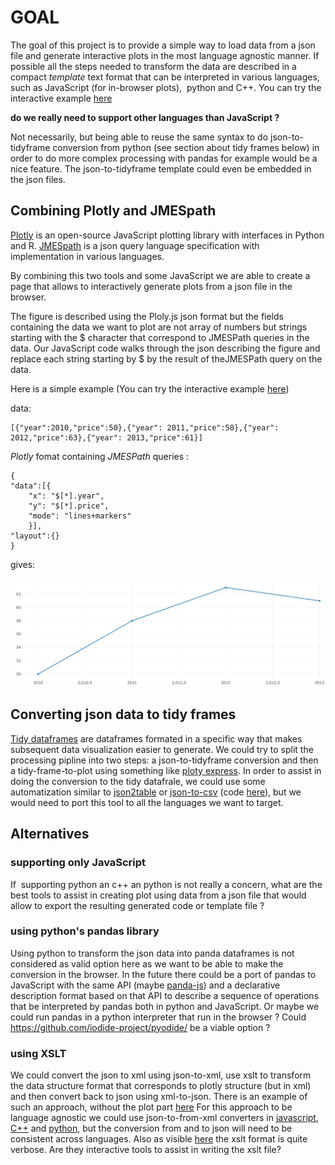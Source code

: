 # GOAL

The goal of this project is to provide a simple way to load data from a json file and generate interactive plots in the most language agnostic manner. If possible all the steps needed to transform the data are described in a compact *template* text format that can be interpreted in various languages, such as JavaScript (for in-browser plots),  python and C++. 
You can try the interactive example [here](https://martinresearch.github.io/Json2Plot/)

**do we really need to support other languages than JavaScript ?** 
	
Not necessarily, but being able to reuse the same syntax to do json-to-tidyframe conversion from python (see section about tidy frames below) in order to do more complex processing with pandas for example would be a nice feature. The json-to-tidyframe template could even be embedded in the json files.	
	

## Combining Plotly and JMESpath

[Plotly](https://plot.ly/) is an open-source JavaScript plotting library with interfaces in Python and R. [JMESpath](http://jmespath.org/) is a json query language specification with implementation in various languages. 

By combining this two tools and some JavaScript we are able to create a page that allows to interactively generate plots from a json file in the browser. 

The figure is described using the Ploly.js json format but the fields containing the data we want to plot are not array of numbers but strings starting with the $ character that correspond to JMESPath queries in the data. 
Our JavaScript code walks through the json describing the figure and replace each string starting by $ by the result of theJMESPath query on the data.

Here is a simple example (You can try the interactive example [here](https://martinresearch.github.io/Json2Plot/))

data:
	
	[{"year":2010,"price":50},{"year": 2011,"price":58},{"year": 2012,"price":63},{"year": 2013,"price":61}]

*Plotly* fomat containing *JMESPath* queries :
	
	{
	"data":[{
		"x": "$[*].year",
		"y": "$[*].price",
		"mode": "lines+markers"
		}],
	"layout":{}
	}
gives:

![plot](example.png)
## Converting json data to tidy frames

[Tidy dataframes](http://www.jeannicholashould.com/tidy-data-in-python.html) are dataframes formated in a specific way that makes subsequent data visualization easier to generate. We could try to split the processing pipline into two steps: a json-to-tidyframe conversion and then a tidy-frame-to-plot using something like [ploty express](https://plot.ly/python/plotly-express/).
In order to assist in doing the conversion to the tidy datafrale, we could use some automatization similar to [json2table](http://json2table.com) or [json-to-csv](https://konklone.io/json/) (code [here](https://github.com/konklone/json)),
but we would need to port this tool to all the languages we want to target. 
 
## Alternatives

### supporting only JavaScript 

If  supporting python an c++ an python is not really a concern, what are the best tools to assist in creating plot using data from a json file that would allow to export the resulting generated code or template file ? 

### using python's pandas library

Using python to transform the json data into panda dataframes is not considered as valid option here as we want to be able to make the conversion in the browser.
In the future there could be a port of pandas to JavaScript with the same API (maybe [panda-js](https://github.com/StratoDem/pandas-js)) and a declarative description format based on that API to describe a sequence of operations that be interpreted by pandas both in python and JavaScript. Or maybe we could run pandas in a python interpreter that run in the browser ? Could https://github.com/iodide-project/pyodide/ be a viable option ?

### using XSLT

We could convert the json to xml using json-to-xml, use xslt to transform the data structure format that corresponds to plotly structure (but in xml) and then convert back to json using xml-to-json. There is an example of such an approach, without the plot part [here](https://www.xml.com/articles/2017/02/14/why-you-should-be-using-xslt-30/)
For this approach to be language agnostic we could use json-to-from-xml converters in [javascript](https://goessner.net/download/prj/jsonxml/), [C++](https://github.com/Cheedoong/xml2json) and [python](https://pypi.org/project/xmljson/), but the conversion from and to json will need to be consistent across languages. Also as visible [here](https://www.xml.com/articles/2017/02/14/why-you-should-be-using-xslt-30/) the xslt format is quite verbose. Are they interactive tools to assist in writing the xslt file? 


